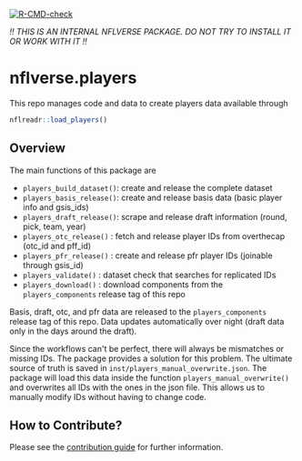 <!-- badges: start -->
[![R-CMD-check](https://github.com/nflverse/nflverse.players/actions/workflows/R-CMD-check.yaml/badge.svg)](https://github.com/nflverse/nflverse.players/actions/workflows/R-CMD-check.yaml)
<!-- badges: end -->

*!! THIS IS AN INTERNAL NFLVERSE PACKAGE. DO NOT TRY TO INSTALL IT OR WORK WITH IT !!*

# nflverse.players

This repo manages code and data to create players data available through

``` r 
nflreadr::load_players()
```

## Overview

The main functions of this package are

- `players_build_dataset()`: create and release the complete dataset
- `players_basis_release()`: create and release basis data (basic player info and gsis_ids)
- `players_draft_release()`: scrape and release draft information (round, pick, team, year)
- `players_otc_release()`  : fetch and release player IDs from overthecap (otc_id and pff_id)
- `players_pfr_release()`  : create and release pfr player IDs (joinable through gsis_id)
- `players_validate()`     : dataset check that searches for replicated IDs
- `players_download()`     : download components from the `players_components` release tag of this repo

Basis, draft, otc, and pfr data are released to the `players_components` release 
tag of this repo. Data updates automatically over night (draft data only in the 
days around the draft).

Since the workflows can't be perfect, there will always be mismatches or missing 
IDs. The package provides a solution for this problem. The ultimate source of truth 
is saved in `inst/players_manual_overwrite.json`. The package will load this data
inside the function `players_manual_overwrite()` and overwrites all IDs with the
ones in the json file. This allows us to manually modify IDs without having to
change code.

## How to Contribute?

Please see the [contribution guide](.github/CONTRIBUTING.md) 
for further information.
